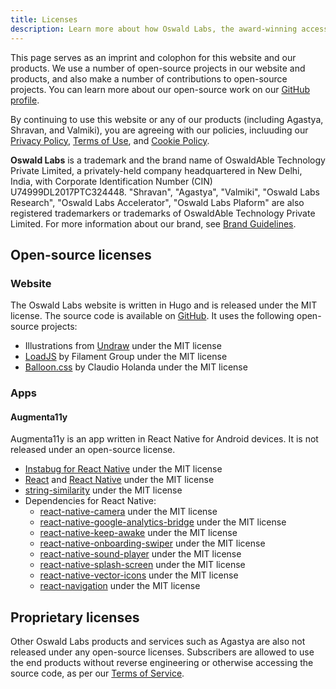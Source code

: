 ```yaml
---
title: Licenses
description: Learn more about how Oswald Labs, the award-winning accessibility technology company, and the licenses it uses and offers to customers.
---
```


This page serves as an imprint and colophon for this website and our products. We use a number of open-source projects in our website and products, and also make a number of contributions to open-source projects. You can learn more about our open-source work on our [GitHub profile](https://github.com/OswaldLabsOpenSource).

By continuing to use this website or any of our products (including Agastya, Shravan, and Valmiki), you are agreeing with our policies, incluuding our [Privacy Policy](/policies/privacy/), [Terms of Use](/policies/terms/), and [Cookie Policy](/policies/cookies/).

**Oswald Labs** is a trademark and the brand name of OswaldAble Technology Private Limited, a privately-held company headquartered in New Delhi, India, with Corporate Identification Number (CIN) U74999DL2017PTC324448. "Shravan", "Agastya", "Valmiki", "Oswald Labs Research", "Oswald Labs Accelerator", "Oswald Labs Plaform" are also registered trademarkers or trademarks of OswaldAble Technology Private Limited. For more information about our brand, see [Brand Guidelines](/press/brand-guidelines/).

## Open-source licenses

### Website

The Oswald Labs website is written in Hugo and is released under the MIT license. The source code is available on [GitHub](https://github.com/OswaldLabsOpenSource/oswaldlabs.com). It uses the following open-source projects:

- Illustrations from [Undraw](https://undraw.co) under the MIT license
- [LoadJS](https://github.com/filamentgroup/loadJS) by Filament Group under the MIT license
- [Balloon.css](https://github.com/kazzkiq/balloon.css) by Claudio Holanda under the MIT license

### Apps

#### Augmenta11y

Augmenta11y is an app written in React Native for Android devices. It is not released under an open-source license.

- [Instabug for React Native](https://github.com/Instabug/Instabug-React-Native) under the MIT license
- [React](https://github.com/facebook/react) and [React Native](https://github.com/facebook/react-native) under the MIT license
- [string-similarity](https://github.com/aceakash/string-similarity) under the MIT license
- Dependencies for React Native:
    - [react-native-camera](https://ghub.io/react-native-camera) under the MIT license
    - [react-native-google-analytics-bridge](https://ghub.io/react-native-google-analytics-bridge) under the MIT license
    - [react-native-keep-awake](https://ghub.io/react-native-keep-awake) under the MIT license
    - [react-native-onboarding-swiper](https://ghub.io/react-native-onboarding-swiper) under the MIT license
    - [react-native-sound-player](https://ghub.io/react-native-sound-player) under the MIT license
    - [react-native-splash-screen](https://ghub.io/react-native-splash-screen) under the MIT license
    - [react-native-vector-icons](https://ghub.io/react-native-vector-icons) under the MIT license
    - [react-navigation](https://ghub.io/react-navigation) under the MIT license

## Proprietary licenses

Other Oswald Labs products and services such as Agastya are also not released under any open-source licenses. Subscribers are allowed to use the end products without reverse engineering or otherwise accessing the source code, as per our [Terms of Service](/policies/terms).